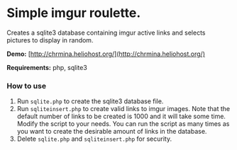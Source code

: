 # Simple imgur roulette.

Creates a sqlite3 database containing imgur active links and selects pictures to display in random.

**Demo:** [http://chrmina.heliohost.org/](http://chrmina.heliohost.org/)

**Requirements:** php, sqlite3

### How to use ###
1. Run `sqlite.php` to create the sqlite3 database file.
2. Run `sqliteinsert.php` to create valid links to imgur images. Note that the default number of links to be created is 1000 and it will take some time. Modify the script to your needs. You can run the script as many times as you want to create the desirable amount of links in the database.
3. Delete `sqlite.php` and `sqliteinsert.php` for security.
